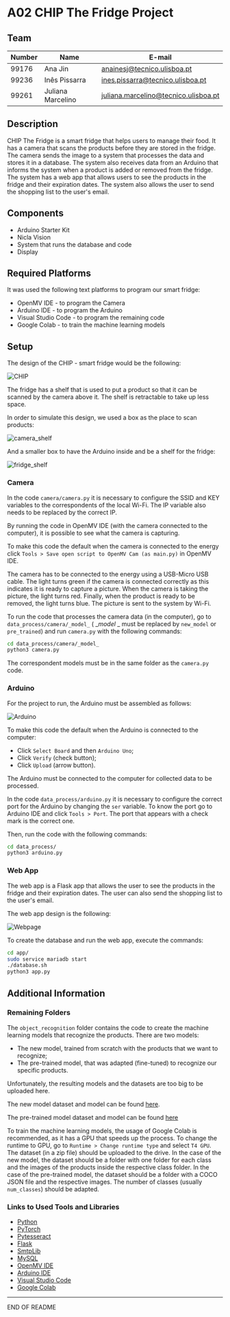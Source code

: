 # A02 CHIP The Fridge Project

## Team

| Number | Name               | E-mail                                 |
|--------|--------------------|----------------------------------------|
| 99176  | Ana Jin            | <anainesj@tecnico.ulisboa.pt>          |
| 99236  | Inês Pissarra      | <ines.pissarra@tecnico.ulisboa.pt>     |
| 99261  | Juliana Marcelino  | <juliana.marcelino@tecnico.ulisboa.pt> |

## Description
CHIP The Fridge is a smart fridge that helps users to manage their food. It has a camera that scans the products before they are stored in the fridge. The camera sends the image to a system that processes the data and stores it in a database. The system also receives data from an Arduino that informs the system when a product is added or removed from the fridge. The system has a web app that allows users to see the products in the fridge and their expiration dates. The system also allows the user to send the shopping list to the user's email.

## Components

- Arduino Starter Kit
- Nicla Vision
- System that runs the database and code
- Display

## Required Platforms

It was used the following text platforms to program our smart fridge:

- OpenMV IDE - to program the Camera
- Arduino IDE - to program the Arduino
- Visual Studio Code - to program the remaining code
- Google Colab - to train the machine learning models

## Setup

The design of the CHIP - smart fridge would be the following:

![CHIP](<img/chip.png>)

The fridge has a shelf that is used to put a product so that it can be scanned by the camera above it. The shelf is retractable to take up less space.

In order to simulate this design, we used a box as the place to scan products:

![camera_shelf](<img/camera_shelf.jpg>)

And a smaller box to have the Arduino inside and be a shelf for the fridge:

![fridge_shelf](<img/fridge_shelf.jpg>)

### Camera

In the code `camera/camera.py` it is necessary to configure the SSID and KEY variables to the correspondents of the local Wi-Fi. The IP variable also needs to be replaced by the correct IP.

By running the code in OpenMV IDE (with the camera connected to the computer), it is possible to see what the camera is capturing.

To make this code the default when the camera is connected to the energy click `Tools > Save open script to OpenMV Cam (as main.py)` in OpenMV IDE.

The camera has to be connected to the energy using a USB-Micro USB cable. The light turns green if the camera is connected correctly as this indicates it is ready to capture a picture. When the camera is taking the picture, the light turns red. Finally, when the product is ready to be removed, the light turns blue. The picture is sent to the system by Wi-Fi.

To run the code that processes the camera data (in the computer), go to `data_process/camera/_model_` ( __model_ _ must be replaced by `new_model` or `pre_trained`) and run `camera.py` with the following commands:

```sh
cd data_process/camera/_model_
python3 camera.py
```

The correspondent models must be in the same folder as the `camera.py` code.

### Arduino

For the project to run, the Arduino must be assembled as follows:

![Arduino](<img/Dazzling Albar-Tumelo.png>)

To make this code the default when the Arduino is connected to the computer:

- Click `Select Board` and then `Arduino Uno`;
- Click `Verify` (check button);
- Click `Upload` (arrow button).

The Arduino must be connected to the computer for collected data to be processed.

In the code `data_process/arduino.py` it is necessary to configure the correct port for the Arduino by changing the `ser` variable. To know the port go to Arduino IDE and click `Tools > Port`. The port that appears with a check mark is the correct one.

Then, run the code with the following commands:

```sh
cd data_process/
python3 arduino.py
```

### Web App

The web app is a Flask app that allows the user to see the products in the fridge and their expiration dates. The user can also send the shopping list to the user's email.

The web app design is the following:

![Webpage](<img/webpage.png>)

To create the database and run the web app, execute the commands:

```sh
cd app/
sudo service mariadb start
./database.sh
python3 app.py
```

## Additional Information

### Remaining Folders

The `object_recognition` folder contains the code to create the machine learning models that recognize the products. 
There are two models:
- The new model, trained from scratch with the products that we want to recognize;
- The pre-trained model, that was adapted (fine-tuned) to recognize our specific products.

Unfortunately, the resulting models and the datasets are too big to be uploaded here.

The new model dataset and model can be found [here](https://drive.google.com/drive/folders/1BwTqUBPTOYiVevAY4tJy5jK9-yekGmWB?usp=drive_link).

The pre-trained model dataset and model can be found [here](https://drive.google.com/drive/folders/15AGG313OgU8PVDHnomRwuMnfar2_iWbs?usp=drive_link)

To train the machine learning models, the usage of Google Colab is recommended, as it has a GPU that speeds up the process. To change the runtime to GPU, go to `Runtime > Change runtime type` and select `T4 GPU`. 
The dataset (in a zip file) should be uploaded to the drive. 
In the case of the new model, the dataset should be a folder with one folder for each class and the images of the products inside the respective class folder.
In the case of the pre-trained model, the dataset should be a folder with a COCO JSON file and the respective images.
The number of classes (usually `num_classes`) should be adapted.


### Links to Used Tools and Libraries

- [Python](https://www.python.org/)
- [PyTorch](https://pytorch.org/)
- [Pytesseract](https://pypi.org/project/pytesseract/)
- [Flask](https://flask.palletsprojects.com/en/3.0.x/)
- [SmtpLib](https://docs.python.org/3/library/smtplib.html)
- [MySQL](https://www.mysql.com/)
- [OpenMV IDE](https://openmv.io/pages/download?gad_source=1&gclid=CjwKCAjw7-SvBhB6EiwAwYdCAdFi9kPw_PdA8yJYGA-OzIwjfuq-NtvnOjP9ont1bPy2H4JPX77EaRoCROcQAvD_BwE)
- [Arduino IDE](https://www.arduino.cc/en/software)
- [Visual Studio Code](https://code.visualstudio.com/)
- [Google Colab](https://colab.research.google.com/)

----
END OF README

